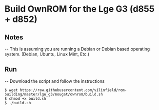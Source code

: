 # Build OwnROM for the Lge G3 (d855 + d852)

## Notes

-- This is assuming you are running a Debian or Debian based operating system. (Debian, Ubuntu, Linux Mint, Etc.)

## Run

-- Download the script and follow the instructions

```
$ wget https://raw.githubusercontent.com/vilinfield/rom-building/master/lge_g3/nougat/ownrom/build.sh
$ chmod +x build.sh
$ ./build.sh
```
